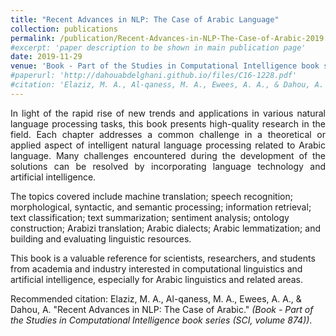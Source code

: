 ```yaml
---
title: "Recent Advances in NLP: The Case of Arabic Language"
collection: publications
permalink: /publication/Recent-Advances-in-NLP-The-Case-of-Arabic-2019
#excerpt: 'paper description to be shown in main publication page'
date: 2019-11-29
venue: 'Book - Part of the Studies in Computational Intelligence book series (SCI, volume 874)'
#paperurl: 'http://dahouabdelghani.github.io/files/C16-1228.pdf'
#citation: 'Elaziz, M. A., Al-qaness, M. A., Ewees, A. A., & Dahou, A. &quot;Recent Advances in NLP: The Case of Arabic.&quot; <i>Book - Part of the Studies in Computational Intelligence book series (SCI, volume 874)</i>. 1(1).'
---
```

<p style="text-align: justify">
In light of the rapid rise of new trends and applications in various natural language processing tasks, this book presents high-quality research in the field. Each chapter addresses a common challenge in a theoretical or applied aspect of intelligent natural language processing related to Arabic language. Many challenges encountered during the development of the solutions can be resolved by incorporating language technology and artificial intelligence.

The topics covered include machine translation; speech recognition; morphological, syntactic, and semantic processing; information retrieval; text classification; text summarization; sentiment analysis; ontology construction; Arabizi translation; Arabic dialects; Arabic lemmatization; and building and evaluating linguistic resources.

This book is a valuable reference for scientists, researchers, and students from academia and industry interested in computational linguistics and artificial intelligence, especially for Arabic linguistics and related areas.

Recommended citation: Elaziz, M. A., Al-qaness, M. A., Ewees, A. A., & Dahou, A. "Recent Advances in NLP: The Case of Arabic." <i>(Book - Part of the Studies in Computational Intelligence book series (SCI, volume 874))</i>.
</p>
